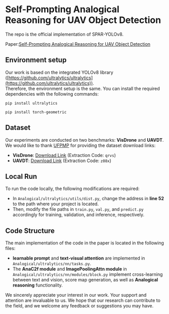 # Self-Prompting Analogical Reasoning for UAV Object Detection
The repo is the official implementation of SPAR-YOLOv8.

Paper:[Self-Prompting Analogical Reasoning for UAV Object Detection](https://ojs.aaai.org/index.php/AAAI/article/view/34026/36181)

## Environment setup
Our work is based on the integrated YOLOv8 library ([https://github.com/ultralytics/ultralytics](https://github.com/ultralytics/ultralytics)).  
Therefore, the environment setup is the same. You can install the required dependencies with the following commands:

`pip install ultralytics`

`pip install torch-geometric`

## Dataset

Our experiments are conducted on two benchmarks: **VisDrone** and **UAVDT**.  
We would like to thank [UFPMP](https://github.com/PuAnysh/UFPMP-Det) for providing the dataset download links:

- **VisDrone**: [Download Link](https://pan.baidu.com/s/1FfAsAApHZruucO5A2QgQAg) (Extraction Code: `qrvs`)
- **UAVDT**: [Download Link](https://pan.baidu.com/s/1KLmU5BBWwgtFbuZa7QWavw) (Extraction Code: `z08x`)

## Local Run
To run the code locally, the following modifications are required:

- In `Analogical/ultralytics/utils/dist.py`, change the address in **line 52** to the path where your project is located.
- Then, modify the file paths in `train.py`, `val.py`, and `predict.py` accordingly for training, validation, and inference, respectively.

## Code Structure

The main implementation of the code in the paper is located in the following files:

- **learnable prompt** and **text-visual attention** are implemented in `Analogical/ultralytics/nn/tasks.py`.
- The **AnaC2f module** and **ImagePoolingAttn module** in `Analogical/ultralytics/nn/modules/block.py` implement cross-learning between text and vision, score map generation, as well as **Analogical reasoning** functionality.

We sincerely appreciate your interest in our work. Your support and attention are invaluable to us. We hope that our research can contribute to the field, and we welcome any feedback or suggestions you may have.
